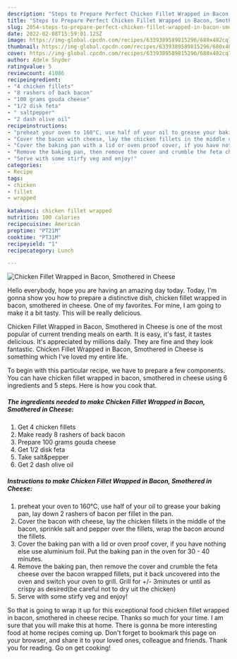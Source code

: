 ```yaml
---
description: "Steps to Prepare Perfect Chicken Fillet Wrapped in Bacon, Smothered in Cheese"
title: "Steps to Prepare Perfect Chicken Fillet Wrapped in Bacon, Smothered in Cheese"
slug: 2054-steps-to-prepare-perfect-chicken-fillet-wrapped-in-bacon-smothered-in-cheese
date: 2022-02-08T15:59:01.125Z
image: https://img-global.cpcdn.com/recipes/6339389589815296/680x482cq70/chicken-fillet-wrapped-in-bacon-smothered-in-cheese-recipe-main-photo.jpg
thumbnail: https://img-global.cpcdn.com/recipes/6339389589815296/680x482cq70/chicken-fillet-wrapped-in-bacon-smothered-in-cheese-recipe-main-photo.jpg
cover: https://img-global.cpcdn.com/recipes/6339389589815296/680x482cq70/chicken-fillet-wrapped-in-bacon-smothered-in-cheese-recipe-main-photo.jpg
author: Adele Snyder
ratingvalue: 5
reviewcount: 41086
recipeingredient:
- "4 chicken fillets"
- "8 rashers of back bacon"
- "100 grams gouda cheese"
- "1/2 disk feta"
- " saltpepper"
- "2 dash olive oil"
recipeinstructions:
- "preheat your oven to 160°C, use half of your oil to grease your baking pan, lay down 2 rashers of bacon per fillet in the pan."
- "Cover the bacon with cheese, lay the chicken fillets in the middle of the bacon, sprinkle salt and pepper over the fillets, wrap the bacon around the fillets."
- "Cover the baking pan with a lid or oven proof cover, if you have nothing else use aluminium foil. Put the baking pan in the oven for 30 - 40 minutes."
- "Remove the baking pan, then remove the cover and crumble the feta cheese over the bacon wrapped fillets, put it back uncovered into the oven and switch your oven to grill. Grill for +/- 3minutes or until as crispy as desired(be careful not to dry uit the chicken)"
- "Serve with some stirfy veg and enjoy!"
categories:
- Recipe
tags:
- chicken
- fillet
- wrapped

katakunci: chicken fillet wrapped 
nutrition: 100 calories
recipecuisine: American
preptime: "PT21M"
cooktime: "PT31M"
recipeyield: "1"
recipecategory: Lunch

---
```



![Chicken Fillet Wrapped in Bacon, Smothered in Cheese](https://img-global.cpcdn.com/recipes/6339389589815296/680x482cq70/chicken-fillet-wrapped-in-bacon-smothered-in-cheese-recipe-main-photo.jpg)

Hello everybody, hope you are having an amazing day today. Today, I'm gonna show you how to prepare a distinctive dish, chicken fillet wrapped in bacon, smothered in cheese. One of my favorites. For mine, I am going to make it a bit tasty. This will be really delicious.



Chicken Fillet Wrapped in Bacon, Smothered in Cheese is one of the most popular of current trending meals on earth. It is easy, it's fast, it tastes delicious. It's appreciated by millions daily. They are fine and they look fantastic. Chicken Fillet Wrapped in Bacon, Smothered in Cheese is something which I've loved my entire life.


To begin with this particular recipe, we have to prepare a few components. You can have chicken fillet wrapped in bacon, smothered in cheese using 6 ingredients and 5 steps. Here is how you cook that.

<!--inarticleads1-->

##### The ingredients needed to make Chicken Fillet Wrapped in Bacon, Smothered in Cheese:

1. Get 4 chicken fillets
1. Make ready 8 rashers of back bacon
1. Prepare 100 grams gouda cheese
1. Get 1/2 disk feta
1. Take  salt&pepper
1. Get 2 dash olive oil




<!--inarticleads2-->

##### Instructions to make Chicken Fillet Wrapped in Bacon, Smothered in Cheese:

1. preheat your oven to 160°C, use half of your oil to grease your baking pan, lay down 2 rashers of bacon per fillet in the pan.
1. Cover the bacon with cheese, lay the chicken fillets in the middle of the bacon, sprinkle salt and pepper over the fillets, wrap the bacon around the fillets.
1. Cover the baking pan with a lid or oven proof cover, if you have nothing else use aluminium foil. Put the baking pan in the oven for 30 - 40 minutes.
1. Remove the baking pan, then remove the cover and crumble the feta cheese over the bacon wrapped fillets, put it back uncovered into the oven and switch your oven to grill. Grill for +/- 3minutes or until as crispy as desired(be careful not to dry uit the chicken)
1. Serve with some stirfy veg and enjoy!




So that is going to wrap it up for this exceptional food chicken fillet wrapped in bacon, smothered in cheese recipe. Thanks so much for your time. I am sure that you will make this at home. There is gonna be more interesting food at home recipes coming up. Don't forget to bookmark this page on your browser, and share it to your loved ones, colleague and friends. Thank you for reading. Go on get cooking!
